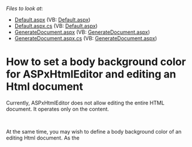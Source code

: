 <!-- default file list -->
*Files to look at*:

* [Default.aspx](./CS/WebSite/Default.aspx) (VB: [Default.aspx](./VB/WebSite/Default.aspx))
* [Default.aspx.cs](./CS/WebSite/Default.aspx.cs) (VB: [Default.aspx](./VB/WebSite/Default.aspx))
* [GenerateDocument.aspx](./CS/WebSite/GenerateDocument.aspx) (VB: [GenerateDocument.aspx](./VB/WebSite/GenerateDocument.aspx))
* [GenerateDocument.aspx.cs](./CS/WebSite/GenerateDocument.aspx.cs) (VB: [GenerateDocument.aspx](./VB/WebSite/GenerateDocument.aspx))
<!-- default file list end -->
# How to set a body background color for ASPxHtmlEditor and editing an Html document


<p>Currently, ASPxHtmlEditor does not allow editing the entire HTML document. It operates only on the <body> content. </p><br />
<p>At the same time, you may wish to define a body background color of an editing Html document. As the <style> tag cannot be used inside the <body> content, utilize the following solution:</p><br />
<p>- Put ASPxColorEdit on a page to allow end-users to choose a desired color;</p><p>- Handle the ASPxColorEdit.ValueChanged event to set the HtmlEditor's DesignViewArea and PreviewArea background color. So, end-users may see the exact appearance of an editing Html document;</p><p>- Set the chosen color for the generated document.</p>

<br/>


